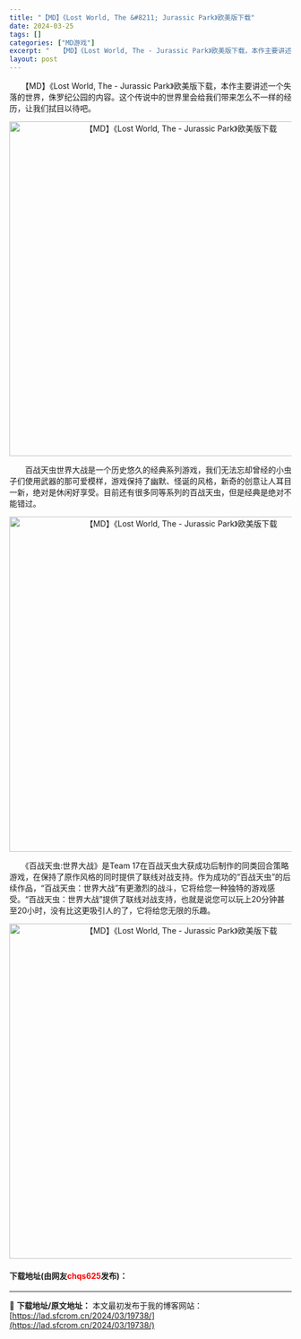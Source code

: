 ```yaml
---
title: "【MD】《Lost World, The &#8211; Jurassic Park》欧美版下载"
date: 2024-03-25
tags: []
categories: ["MD游戏"]
excerpt: "　　【MD】《Lost World, The - Jurassic Park》欧美版下载，本作主要讲述一个失落的世界，侏罗纪公园的内容。这个传说中的世界里会给我们带来怎么不一样的经历，让我们拭目以待吧。 　　百战天虫世界大战是一个历史悠久的经典系列游戏，我们无法忘却曾经的小虫子们使用武器的那可爱模样&hellip;"
layout: post
---
```


 <p>　　【MD】《Lost World, The - Jurassic Park》欧美版下载，本作主要讲述一个失落的世界，侏罗纪公园的内容。这个传说中的世界里会给我们带来怎么不一样的经历，让我们拭目以待吧。</p> <p align="center"><img align="" border="0" src="https://lad.sfcrom.cn/wp-content/uploads/2024/03/20240325_66010d09375cb.png" width="597" alt="【MD】《Lost World, The - Jurassic Park》欧美版下载" /></p> <p>　　百战天虫世界大战是一个历史悠久的经典系列游戏，我们无法忘却曾经的小虫子们使用武器的那可爱模样，游戏保持了幽默、怪诞的风格，新奇的创意让人耳目一新，绝对是休闲好享受。目前还有很多同等系列的百战天虫，但是经典是绝对不能错过。</p> <p align="center"><img align="" border="0" src="https://lad.sfcrom.cn/wp-content/uploads/2024/03/20240325_66010d0a1b90c.png" width="598" alt="【MD】《Lost World, The - Jurassic Park》欧美版下载" /></p> <p>　　《百战天虫:世界大战》是Team 17在百战天虫大获成功后制作的同类回合策略游戏，在保持了原作风格的同时提供了联线对战支持。作为成功的&ldquo;百战天虫&rdquo;的后续作品，&ldquo;百战天虫：世界大战&rdquo;有更激烈的战斗，它将给您一种独特的游戏感受。&ldquo;百战天虫：世界大战&rdquo;提供了联线对战支持，也就是说您可以玩上20分钟甚至20小时，没有比这更吸引人的了，它将给您无限的乐趣。</p> <p align="center"><img align="" border="0" src="https://lad.sfcrom.cn/wp-content/uploads/2024/03/20240325_66010d0b5b0e7.png" width="598" alt="【MD】《Lost World, The - Jurassic Park》欧美版下载" /></p> <p><h4>下载地址(由网友<font color="red">chqs625</font>发布)：</h4></p> 

---
📖 **下载地址/原文地址：** 本文最初发布于我的博客网站：[https://lad.sfcrom.cn/2024/03/19738/](https://lad.sfcrom.cn/2024/03/19738/)

